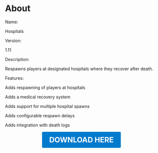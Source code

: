 # About

Name:

Hospitals

Version:

1.11

Description:

Respawns players at designated hospitals where they recover after death.

Features:

Adds respawning of players at hospitals

Adds a medical recovery system

Adds support for multiple hospital spawns

Adds configurable respawn delays

Adds integration with death logs

<p align="center"><a href="https://github.com/LiliaFramework/Modules/raw/refs/heads/gh-pages/enhanceddeath.zip" style="display:inline-block;padding:12px 24px;font-size:1.5rem;font-weight:bold;text-decoration:none;color:#fff;background-color:var(--md-primary-fg-color,#007acc);border-radius:4px;">DOWNLOAD HERE</a></p>